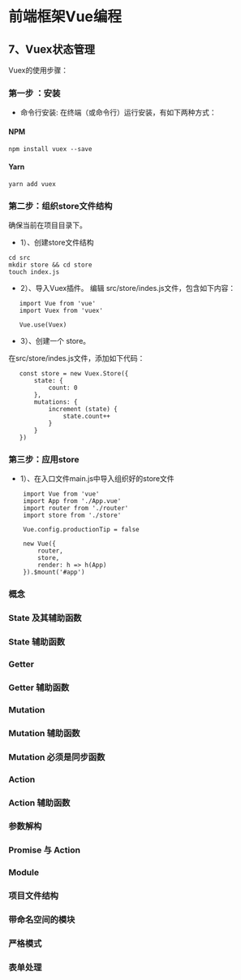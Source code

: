 # 前端框架Vue编程

## 7、Vuex状态管理

Vuex的使用步骤：

### 第一步 ：安装 
 * 命令行安装:
  在终端（或命令行）运行安装，有如下两种方式：

#### NPM
```
npm install vuex --save
```
#### Yarn
```
yarn add vuex
```

### 第二步：组织store文件结构
确保当前在项目目录下。
 * 1）、创建store文件结构
 ```
 cd src
 mkdir store && cd store
 touch index.js
 ```

 * 2）、导入Vuex插件。
 编辑 src/store/indes.js文件，包含如下内容：

 ```
    import Vue from 'vue'
    import Vuex from 'vuex'

    Vue.use(Vuex)

 ```
 * 3）、创建一个 store。

  在src/store/indes.js文件，添加如下代码：
 ```
    const store = new Vuex.Store({
        state: {
            count: 0
        },
        mutations: {
            increment (state) {
                state.count++
            }
        }
    })
 ```
### 第三步：应用store
  * 1）、在入口文件main.js中导入组织好的store文件
```
    import Vue from 'vue'
    import App from './App.vue'
    import router from './router'
    import store from './store'

    Vue.config.productionTip = false

    new Vue({
        router,
        store,
        render: h => h(App)
    }).$mount('#app')

```

### 概念 


### State 及其辅助函数 


### State 辅助函数 

### Getter 

### Getter 辅助函数 

### Mutation 

### Mutation 辅助函数 

### Mutation 必须是同步函数

### Action 

### Action 辅助函数 

### 参数解构 

### Promise 与 Action 

### Module 

### 项目文件结构 

### 带命名空间的模块 

### 严格模式

### 表单处理
